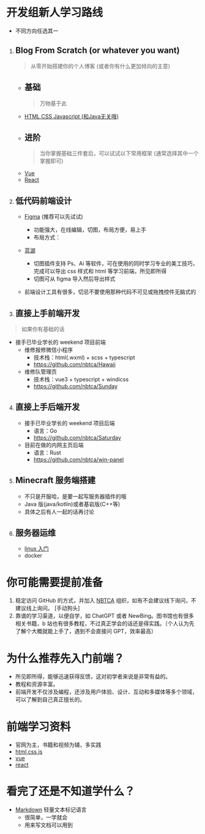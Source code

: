 # 开发组新人学习路线

- 不同方向任选其一

1. ## Blog From Scratch (or whatever you want)

   > 从零开始搭建你的个人博客 (或者你有什么更加倾向的主意)

    - ## 基础
      > 万物基于此
    - [HTML,CSS,Javascript (和Java无关哦) ](https://developer.mozilla.org/zh-CN/docs/Learn)
    - ## 进阶
      > 当你掌握基础三件套后，可以试试以下常用框架 (通常选择其中一个掌握即可)
    - [Vue](https://cn.vuejs.org/)
    - [React](https://react.docschina.org/)

2. ## 低代码前端设计

   - [Figma](https://www.figma.com/) (推荐可以先试试)

     - 功能强大，在线编辑，切图，布局方便，易上手
     - 布局方式：

   - [蓝湖](https://lanhuapp.com/)
     - 切图插件支持 Ps、Ai 等软件，可在使用的同时学习专业的美工技巧，完成可以导出 css 样式和 html 等学习前端，所见即所得
     - 切图可从 figma 导入然后导出样式
   - 前端设计工具有很多，切忌不要使用那种代码不可见或拖拽控件无脑式的

3. ## 直接上手前端开发
  > 如果你有基础的话 

   - 接手已毕业学长的 weekend 项目前端
     - 维修报修微信小程序
       - 技术栈：html(.wxml) + scss + typescript
       - https://github.com/nbtca/Hawaii
     - 维修队管理页
       - 技术栈：vue3 + typescript + windicss
       - https://github.com/nbtca/Sunday

4. ## 直接上手后端开发
   - 接手已毕业学长的 weekend 项目后端
     - 语言：Go
     - https://github.com/nbtca/Saturday
   - 目前在做的内网主页后端
     - 语言：Rust
     - https://github.com/nbtca/win-panel
5. ## Minecraft 服务端搭建
   - 不只是开服哈，是要一起写服务器插件的哦
   - Java 版(java/kotlin)或者基岩版(C++等)
   - 具体之后有人一起的话再讨论
6. ## 服务器运维
   - [linux 入门](http://billie66.github.io/TLCL/book/index.html)
   - docker

# 你可能需要提前准备

1. 稳定访问 GitHub 的方式，并加入 [NBTCA](https://github.com/nbtca) 组织，如有不会建议线下询问，不建议线上询问。 [手动狗头]
2. 靠谱的学习渠道，以便自学，如 ChatGPT 或者 NewBing。图书馆也有很多相关书籍，b 站也有很多教程，不过真正学会的话还是得实践。（个人认为先了解个大概就能上手了，遇到不会直接问 GPT，效率最高）

# 为什么推荐先入门前端？

- 所见即所得，能够迅速获得反馈，这对初学者来说是非常有益的。
- 教程和资源丰富。
- 前端开发不仅涉及编程，还涉及用户体验、设计、互动和多媒体等多个领域，可以了解到自己真正擅长的。

# 前端学习资料

- 官网为主，书籍和视频为辅，多实践
- [html,css,js](https://developer.mozilla.org/zh-CN/docs/Learn)
- [vue](https://cn.vuejs.org/)
- [react](https://react.docschina.org/)

# 看完了还是不知道学什么？

- [Markdown](https://markdown.com.cn/) 轻量文本标记语言
  - 很简单，一学就会
  - 用来写文档可以用到

